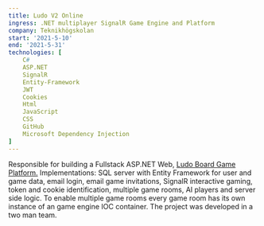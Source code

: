 ```yaml
---
title: Ludo V2 Online
ingress: .NET multiplayer SignalR Game Engine and Platform
company: Teknikhögskolan
start: '2021-5-10'
end: '2021-5-31'
technologies: [
    C#
    ASP.NET
    SignalR
    Entity-Framework
    JWT
    Cookies
    Html
    JavaScript
    CSS
    GitHub
    Microsoft Dependency Injection
]
---
```


Responsible for building a Fullstack ASP.NET Web, [Ludo Board Game Platform.](https://github.com/RobinAxelsson/LudoV2)
Implementations: SQL server with Entity Framework for user and game data,
email login, email game invitations, SignalR interactive gaming, token and
cookie identification, multiple game rooms, AI players and server side logic. To
enable multiple game rooms every game room has its own instance of an game
engine IOC container. The project was developed in a two man team.
